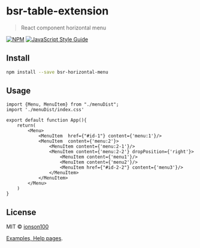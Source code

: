 # bsr-table-extension

> React component horizontal menu

[![NPM](https://img.shields.io/npm/v/bsr-horizontal-menu.svg)](https://www.npmjs.com/package/bsr-horizontal-menu) [![JavaScript Style Guide](https://img.shields.io/badge/code_style-standard-brightgreen.svg)](https://standardjs.com)

## Install

```bash
npm install --save bsr-horizontal-menu
```

## Usage

```tsx
import {Menu, MenuItem} from "./menuDist";
import './menuDist/index.css'

export default function App(){
    return(
        <Menu>
            <MenuItem  href={"#id-1"} content={'menu:1'}/>
            <MenuItem  content={'menu:2'}>
                <MenuItem content={'menu:2-1'}/>
                <MenuItem content={'menu:2-2'} dropPosition={'right'}>
                    <MenuItem content={'menu1'}/>
                    <MenuItem content={'menu2'}/>
                    <MenuItem href={"#id-2-2"} content={'menu3'}/>
                </MenuItem>
            </MenuItem>
        </Menu>
    )
}
```

## License

MIT © [ionson100](https://github.com/ionson100)



[Examples, Help pages](https://ionson100.github.io/wwwroot/index.html#page=21-2).
